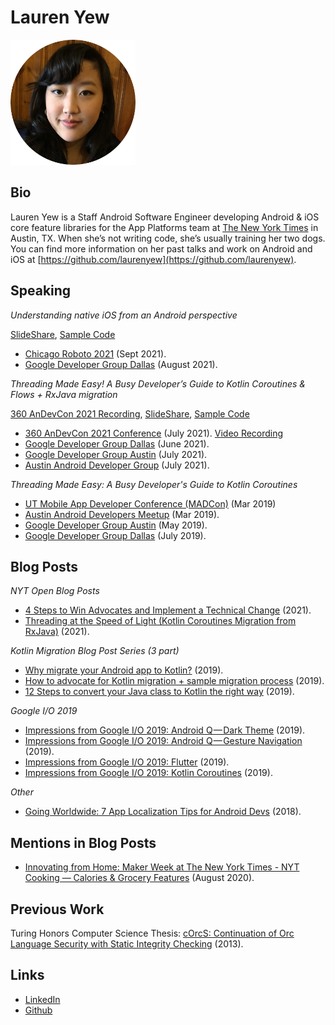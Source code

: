 # Lauren Yew
<img src="images/ProfilePhotoCircle.png" data-canonical-src="images/ProfilePhotoCircle.png" width="200" height="200" />

## Bio
Lauren Yew is a Staff Android Software Engineer developing Android & iOS core feature libraries for the App Platforms team at [The New York Times](https://www.nytco.com/careers/) in Austin, TX. When she’s not writing code, she’s usually training her two dogs. You can find more information on her past talks and work on Android and iOS at [https://github.com/laurenyew](https://github.com/laurenyew).

## Speaking
*Understanding native iOS from an Android perspective*

[SlideShare](https://www.slideshare.net/LaurenYew/understanding-ios-from-an-android-perspective), [Sample Code](https://github.com/laurenyew/PetAdoptSampleApp)

* [Chicago Roboto 2021](https://chicagoroboto.com/session/understanding-native-ios-from-an-android-perspective/) (Sept 2021).
* [Google Developer Group Dallas](https://gdg.community.dev/events/details/google-gdg-dallas-presents-understanding-native-ios-from-an-android-perspective/) (August 2021).

*Threading Made Easy! A Busy Developer’s Guide to Kotlin Coroutines & Flows + RxJava migration*

[360 AnDevCon 2021 Recording](https://vimeo.com/580376401), [SlideShare](https://www.slideshare.net/secret/40tiKBfk3yNI1B), [Sample Code](https://github.com/laurenyew/PetAdoptSampleApp/tree/develop/android)

* [360 AnDevCon 2021 Conference](https://360andev.com/session/threading-made-easy-a-busy-developers-guide-to-kotlin-coroutines-flows/) (July 2021). [Video Recording](https://360andev.com/session-recordings/?vimeography_gallery=4&vimeography_video=580376401)
* [Google Developer Group Dallas](https://www.meetup.com/gdgdallas/events/278836326/) (June 2021).
* [Google Developer Group Austin](https://www.meetup.com/gdgaustin/events/279131227/) (July 2021).
* [Austin Android Developer Group](https://www.meetup.com/Austin-Android-Developer-Meetup/events/279200728/) (July 2021).

*Threading Made Easy: A Busy Developer's Guide to Kotlin Coroutines*
* [UT Mobile App Developer Conference (MADCon)](https://www.txcsmad.com/madcon/) (Mar 2019) 
* [Austin Android Developers Meetup](https://www.meetup.com/Austin-Android-Developer-Meetup/events/259316686/) (Mar 2019).
* [Google Developer Group Austin](https://www.meetup.com/gdgaustin/events/259531184/) (May 2019). 
* [Google Developer Group Dallas](https://www.meetup.com/gdgdallas/events/262286209/) (July 2019).

## Blog Posts
*NYT Open Blog Posts*
* [4 Steps to Win Advocates and Implement a Technical Change](https://open.nytimes.com/4-steps-to-win-advocates-and-implement-a-technical-change-b2a9b922559b) (2021).
* [Threading at the Speed of Light (Kotlin Coroutines Migration from RxJava)](https://open.nytimes.com/threading-at-the-speed-of-light-6ae31257307a) (2021).

*Kotlin Migration Blog Post Series (3 part)*
* [Why migrate your Android app to Kotlin?](https://medium.com/@laurenyew/why-migrate-your-android-app-to-kotlin-2220218952a9) (2019).
* [How to advocate for Kotlin migration + sample migration process](https://medium.com/@laurenyew/how-to-advocate-for-kotlin-migration-sample-migration-process-3d178d8b638) (2019).
* [12 Steps to convert your Java class to Kotlin the right way](https://medium.com/@laurenyew/12-steps-to-convert-your-java-class-to-kotlin-the-right-way-9a718cfb498d?sk=b974e7681d164652494476f545b6100b) (2019).

*Google I/O 2019*
* [Impressions from Google I/O 2019: Android Q — Dark Theme](https://medium.com/ua-makers/impressions-from-google-i-o-2019-android-q-dark-theme-5af500f87161) (2019).
* [Impressions from Google I/O 2019: Android Q — Gesture Navigation](https://medium.com/ua-makers/impressions-from-google-i-o-2019-android-q-gesture-navigation-80c28ce45b1a) (2019).
* [Impressions from Google I/O 2019: Flutter](https://medium.com/p/impressions-from-google-i-o-2019-flutter-9cd4b72edefb?source=email-2e7a92038d8--writer.postDistributed&sk=abeb951c0fc5be66d4e5641960a08698) (2019).
* [Impressions from Google I/O 2019: Kotlin Coroutines](https://medium.com/@laurenyew/impressions-of-google-i-o-2019-kotlin-coroutines-19b6af1e0e3) (2019).

*Other*
* [Going Worldwide: 7 App Localization Tips for Android Devs](https://www.phunware.com/blog/going-worldwide-7-tips/) (2018).

## Mentions in Blog Posts
* [Innovating from Home: Maker Week at The New York Times - NYT Cooking — Calories & Grocery Features](https://open.nytimes.com/innovating-from-home-maker-week-at-the-new-york-times-50ecfa38aca1) (August 2020).

## Previous Work
Turing Honors Computer Science Thesis: [cOrcS: Continuation of Orc Language Security with Static Integrity Checking](https://apps.cs.utexas.edu/tech_reports/reports/tr/TR-2113.pdf) (2013).

## Links
* [LinkedIn](https://www.linkedin.com/in/laurenyew/)
* [Github](https://github.com/laurenyew)
